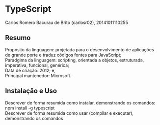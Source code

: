 # TypeScript
Carlos Romero Bacurau de Brito (carlosr02), 20141011110255
<h2>Resumo</h2>
Propósito da linguagem: projetada para o desenvolvimento de aplicações de grande porte e traduz códigos fontes para JavaScript;
<br>Paradgima da linguagem: scripting, orientada a objetos, estruturada, imperativa, funcional, genérica;
<br>Data de criação: 2012; e,
<br>Principal mantenedor: Microsoft.
<h2>Instalação e Uso</h2>
Descrever de forma resumida como instalar, demonstrando os comandos: npm install -g typescript
<br>Descrever de forma resumida como usar (compilar e executar), demonstrando os comandos 
